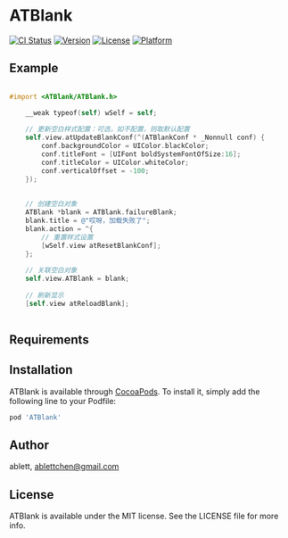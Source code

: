 # ATBlank

[![CI Status](https://img.shields.io/travis/ablett/ATBlank.svg?style=flat)](https://travis-ci.org/ablett/ATBlank)
[![Version](https://img.shields.io/cocoapods/v/ATBlank.svg?style=flat)](https://cocoapods.org/pods/ATBlank)
[![License](https://img.shields.io/cocoapods/l/ATBlank.svg?style=flat)](https://cocoapods.org/pods/ATBlank)
[![Platform](https://img.shields.io/cocoapods/p/ATBlank.svg?style=flat)](https://cocoapods.org/pods/ATBlank)

## Example

```objectiveC

#import <ATBlank/ATBlank.h>

    __weak typeof(self) wSelf = self;
    
    // 更新空白样式配置：可选，如不配置，则取默认配置
    self.view.atUpdateBlankConf(^(ATBlankConf * _Nonnull conf) {
        conf.backgroundColor = UIColor.blackColor;
        conf.titleFont = [UIFont boldSystemFontOfSize:16];
        conf.titleColor = UIColor.whiteColor;
        conf.verticalOffset = -100;
    });
    
    
    // 创建空白对象
    ATBlank *blank = ATBlank.failureBlank;
    blank.title = @"哎呀，加载失败了";
    blank.action = ^{
        // 重置样式设置
        [wSelf.view atResetBlankConf];
    };
    
    // 关联空白对象
    self.view.ATBlank = blank;
    
    // 刷新显示
    [self.view atReloadBlank];
    
```

## Requirements

## Installation

ATBlank is available through [CocoaPods](https://cocoapods.org). To install
it, simply add the following line to your Podfile:

```ruby
pod 'ATBlank'
```

## Author

ablett, ablettchen@gmail.com

## License

ATBlank is available under the MIT license. See the LICENSE file for more info.
